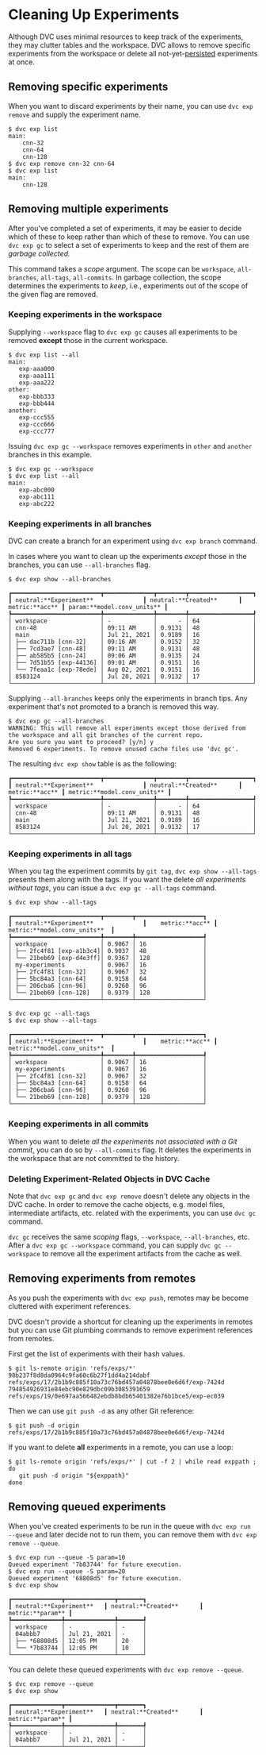 # Cleaning Up Experiments

Although DVC uses minimal resources to keep track of the experiments, they may
clutter tables and the workspace. DVC allows to remove specific experiments from
the workspace or delete all not-yet-[persisted] experiments at once.

[persisted]:
  /doc/user-guide/experiment-management/dvc-experiments#persistent-experiments

## Removing specific experiments

When you want to discard experiments by their name, you can use `dvc exp remove`
and supply the experiment name.

```dvc
$ dvc exp list
main:
    cnn-32
    cnn-64
    cnn-128
$ dvc exp remove cnn-32 cnn-64
$ dvc exp list
main:
    cnn-128
```

## Removing multiple experiments

After you've completed a set of experiments, it may be easier to decide which of
these to keep rather than which of these to remove. You can use `dvc exp gc` to
select a set of experiments to keep and the rest of them are _garbage
collected._

This command takes a _scope_ argument. The scope can be `workspace`,
`all-branches`, `all-tags`, `all-commits`. In garbage collection, the scope
determines the experiments to _keep_, i.e., experiments out of the scope of the
given flag are removed.

### Keeping experiments in the workspace

Supplying `--workspace` flag to `dvc exp gc` causes all experiments to be
removed **except** those in the current workspace.

```dvc
$ dvc exp list --all
main:
   exp-aaa000
   exp-aaa111
   exp-aaa222
other:
   exp-bbb333
   exp-bbb444
another:
   exp-ccc555
   exp-ccc666
   exp-ccc777
```

Issuing `dvc exp gc --workspace` removes experiments in `other` and `another`
branches in this example.

```dvc
$ dvc exp gc --workspace
$ dvc exp list --all
main:
   exp-abc000
   exp-abc111
   exp-abc222
```

### Keeping experiments in all branches

DVC can create a branch for an experiment using `dvc exp branch` command.

In cases where you want to clean up the experiments _except_ those in the
branches, you can use `--all-branches` flag.

```dvc
$ dvc exp show --all-branches
```

```dvctable
┏━━━━━━━━━━━━━━━━━━━━━━━━━┳━━━━━━━━━━━━━━┳━━━━━━━━┳━━━━━━━━━━━━━━━━━━┓
┃ neutral:**Experiment**              ┃ neutral:**Created**      ┃    metric:**acc** ┃ param:**model.conv_units** ┃
┡━━━━━━━━━━━━━━━━━━━━━━━━━╇━━━━━━━━━━━━━━╇━━━━━━━━╇━━━━━━━━━━━━━━━━━━┩
│ workspace               │ -            │      - │ 64               │
│ cnn-48                  │ 09:11 AM     │ 0.9131 │ 48               │
│ main                    │ Jul 21, 2021 │ 0.9189 │ 16               │
│ ├── dac711b [cnn-32]    │ 09:16 AM     │ 0.9152 │ 32               │
│ ├── 7cd3ae7 [cnn-48]    │ 09:11 AM     │ 0.9131 │ 48               │
│ ├── ab585b5 [cnn-24]    │ 09:06 AM     │ 0.9135 │ 24               │
│ ├── 7d51b55 [exp-44136] │ 09:01 AM     │ 0.9151 │ 16               │
│ └── 7feaa1c [exp-78ede] │ Aug 02, 2021 │ 0.9151 │ 16               │
│ 8583124                 │ Jul 20, 2021 │ 0.9132 │ 17               │
└─────────────────────────┴──────────────┴────────┴──────────────────┘
```

Supplying `--all-branches` keeps only the experiments in branch tips. Any
experiment that's not promoted to a branch is removed this way.

```dvc
$ dvc exp gc --all-branches
WARNING: This will remove all experiments except those derived from the workspace and all git branches of the current repo.
Are you sure you want to proceed? [y/n] y
Removed 6 experiments. To remove unused cache files use 'dvc gc'.
```

The resulting `dvc exp show` table is as the following:

```dvctable
┏━━━━━━━━━━━━━━━━━━━━━━━━━┳━━━━━━━━━━━━━━┳━━━━━━━━┳━━━━━━━━━━━━━━━━━━┓
┃ neutral:**Experiment**              ┃ neutral:**Created**      ┃    metric:**acc** ┃ metric:**model.conv_units** ┃
┡━━━━━━━━━━━━━━━━━━━━━━━━━╇━━━━━━━━━━━━━━╇━━━━━━━━╇━━━━━━━━━━━━━━━━━━┩
│ workspace               │ -            │      - │ 64               │
│ cnn-48                  │ 09:11 AM     │ 0.9131 │ 48               │
│ main                    │ Jul 21, 2021 │ 0.9189 │ 16               │
│ 8583124                 │ Jul 20, 2021 │ 0.9132 │ 17               │
└─────────────────────────┴──────────────┴────────┴──────────────────┘
```

### Keeping experiments in all tags

When you tag the experiment commits by `git tag`, `dvc exp show --all-tags`
presents them along with the tags. If you want the delete _all experiments
without tags_, you can issue a `dvc exp gc --all-tags` command.

```dvc
$ dvc exp show --all-tags
```

```dvctable
┏━━━━━━━━━━━━━━━━━━━━━━━━━┳━━━━━━━━┳━━━━━━━━━━━━━━━━━━━┓
┃ neutral:**Experiment**              ┃    metric:**acc** ┃ metric:**model.conv_units**  ┃
┡━━━━━━━━━━━━━━━━━━━━━━━━━╇━━━━━━━━╇━━━━━━━━━━━━━━━━━━━┩
│ workspace               │ 0.9067 │ 16                │
│ ├── 2fc4f81 [exp-a1b3c4]│ 0.9037 │ 48                │
│ └── 21beb69 [exp-d4e3ff]│ 0.9367 │ 128               │
│ my-experiments          │ 0.9067 │ 16                │
│ ├── 2fc4f81 [cnn-32]    │ 0.9067 │ 32                │
│ ├── 5bc84a3 [cnn-64]    │ 0.9158 │ 64                │
│ ├── 206cba6 [cnn-96]    │ 0.9260 │ 96                │
│ └── 21beb69 [cnn-128]   │ 0.9379 │ 128               │
└─────────────────────────┴────────┴───────────────────┘
```

```dvc
$ dvc exp gc --all-tags
$ dvc exp show --all-tags
```

```dvctable
┏━━━━━━━━━━━━━━━━━━━━━━━━━┳━━━━━━━━┳━━━━━━━━━━━━━━━━━━━┓
┃ neutral:**Experiment**              ┃    metric:**acc** ┃ metric:**model.conv_units**  ┃
┡━━━━━━━━━━━━━━━━━━━━━━━━━╇━━━━━━━━╇━━━━━━━━━━━━━━━━━━━┩
│ workspace               │ 0.9067 │ 16                │
│ my-experiments          │ 0.9067 │ 16                │
│ ├── 2fc4f81 [cnn-32]    │ 0.9067 │ 32                │
│ ├── 5bc84a3 [cnn-64]    │ 0.9158 │ 64                │
│ ├── 206cba6 [cnn-96]    │ 0.9260 │ 96                │
│ └── 21beb69 [cnn-128]   │ 0.9379 │ 128               │
└─────────────────────────┴────────┴───────────────────┘
```

### Keeping experiments in all commits

When you want to delete _all the experiments not associated with a Git commit_,
you can do so by `--all-commits` flag. It deletes the experiments in the
workspace that are not committed to the history.

### Deleting Experiment-Related Objects in DVC Cache

Note that `dvc exp gc` and `dvc exp remove` doesn't delete any objects in the
DVC <abbr>cache</abbr>. In order to remove the cache objects, e.g. model files,
intermediate artifacts, etc. related with the experiments, you can use `dvc gc`
command.

`dvc gc` receives the same _scoping_ flags, `--workspace`, `--all-branches`,
etc. After a `dvc exp gc --workspace` command, you can supply
`dvc gc --workspace` to remove all the experiment artifacts from the cache as
well.

## Removing experiments from remotes

As you push the experiments with `dvc exp push`, remotes may be become cluttered
with experiment references.

DVC doesn't provide a shortcut for cleaning up the experiments in remotes but
you can use Git plumbing commands to remove experiment references from remotes.

First get the list of experiments with their hash values.

```dvc
$ git ls-remote origin 'refs/exps/*'
98b237f8d8da0964c9fa60c6b27f1dd4a214dabf        refs/exps/17/2b1b9c885f10a73c76bd457a04878bee0e6d6f/exp-7424d
794854926931e84ebc90e829dbc09b3085391659        refs/exps/19/0e697aa566482ebdb8bdb65401382e76b1bce5/exp-ec039
```

Then we can use `git push -d` as any other Git reference:

```dvc
$ git push -d origin refs/exps/17/2b1b9c885f10a73c76bd457a04878bee0e6d6f/exp-7424d
```

If you want to delete **all** experiments in a remote, you can use a loop:

```dvc
$ git ls-remote origin 'refs/exps/*' | cut -f 2 | while read exppath ; do
   git push -d origin "${exppath}"
done
```

## Removing queued experiments

When you've created experiments to be run in the queue with
`dvc exp run --queue` and later decide not to run them, you can remove them with
`dvc exp remove --queue`.

```dvc
$ dvc exp run --queue -S param=10
Queued experiment '7b83744' for future execution.
$ dvc exp run --queue -S param=20
Queued experiment '68808d5' for future execution.
$ dvc exp show
```

```dvctable
┏━━━━━━━━━━━━━━┳━━━━━━━━━━━━━━┳━━━━━━━┓
┃ neutral:**Experiment**   ┃ neutral:**Created**      ┃ metric:**param** ┃
┡━━━━━━━━━━━━━━╇━━━━━━━━━━━━━━╇━━━━━━━┩
│ workspace    │ -            │ -     │
│ 04abbb7      │ Jul 21, 2021 │ -     │
│ ├── *68808d5 │ 12:05 PM     │ 20    │
│ └── *7b83744 │ 12:05 PM     │ 10    │
└──────────────┴──────────────┴───────┘
```

You can delete these queued experiments with `dvc exp remove --queue`.

```dvc
$ dvc exp remove --queue
$ dvc exp show
```

```dvctable
┏━━━━━━━━━━━━━━┳━━━━━━━━━━━━━━┳━━━━━━━┓
┃ neutral:**Experiment**   ┃ neutral:**Created**      ┃ metric:**param** ┃
┡━━━━━━━━━━━━━━╇━━━━━━━━━━━━━━╇━━━━━━━┩
│ workspace    │ -            │ -     │
│ 04abbb7      │ Jul 21, 2021 │ -     │
└──────────────┴──────────────┴───────┘
```
